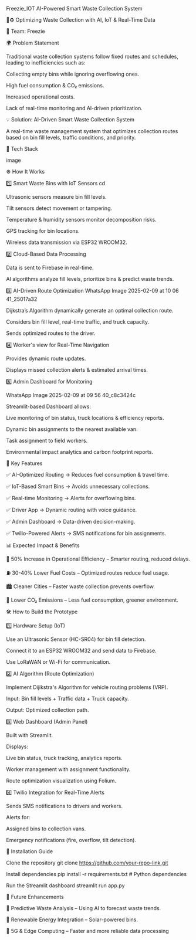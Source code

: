 Freezie_IOT
AI-Powered Smart Waste Collection System

🚛♻ Optimizing Waste Collection with AI, IoT & Real-Time Data

📌 Team: Freezie

🌍 Problem Statement

Traditional waste collection systems follow fixed routes and schedules, leading to inefficiencies such as:

Collecting empty bins while ignoring overflowing ones.

High fuel consumption & CO₂ emissions.

Increased operational costs.

Lack of real-time monitoring and AI-driven prioritization.

💡 Solution: AI-Driven Smart Waste Collection System

A real-time waste management system that optimizes collection routes based on bin fill levels, traffic conditions, and priority.

🔧 Tech Stack

image

⚙ How It Works

1️⃣ Smart Waste Bins with IoT Sensors cd

Ultrasonic sensors measure bin fill levels.

Tilt sensors detect movement or tampering.

Temperature & humidity sensors monitor decomposition risks.

GPS tracking for bin locations.

Wireless data transmission via ESP32 WROOM32.

2️⃣ Cloud-Based Data Processing

Data is sent to Firebase in real-time.

AI algorithms analyze fill levels, prioritize bins & predict waste trends.

3️⃣ AI-Driven Route Optimization WhatsApp Image 2025-02-09 at 10 06 41_25017a32

Dijkstra’s Algorithm dynamically generate an optimal collection route.

Considers bin fill level, real-time traffic, and truck capacity.

Sends optimized routes to the driver.

4️⃣ Worker's view for Real-Time Navigation

Provides dynamic route updates.

Displays missed collection alerts & estimated arrival times.

5️⃣ Admin Dashboard for Monitoring

WhatsApp Image 2025-02-09 at 09 56 40_c8c3424c

Streamlit-based Dashboard allows:

Live monitoring of bin status, truck locations & efficiency reports.

Dynamic bin assignments to the nearest available van.

Task assignment to field workers.

Environmental impact analytics and carbon footprint reports.

🎯 Key Features

✅ AI-Optimized Routing → Reduces fuel consumption & travel time.

✅ IoT-Based Smart Bins → Avoids unnecessary collections.

✅ Real-time Monitoring → Alerts for overflowing bins.

✅ Driver App → Dynamic routing with voice guidance.

✅ Admin Dashboard → Data-driven decision-making.

✅ Twilio-Powered Alerts → SMS notifications for bin assignments.

📊 Expected Impact & Benefits

🚀 50% Increase in Operational Efficiency – Smarter routing, reduced delays.

⛽ 30-40% Lower Fuel Costs – Optimized routes reduce fuel usage.

🏙 Cleaner Cities – Faster waste collection prevents overflow.

🌱 Lower CO₂ Emissions – Less fuel consumption, greener environment.

🛠 How to Build the Prototype

1️⃣ Hardware Setup (IoT)

Use an Ultrasonic Sensor (HC-SR04) for bin fill detection.

Connect it to an ESP32 WROOM32 and send data to Firebase.

Use LoRaWAN or Wi-Fi for communication.

2️⃣ AI Algorithm (Route Optimization)

Implement Dijikstra's Algorithm for vehicle routing problems (VRP).

Input: Bin fill levels + Traffic data + Truck capacity.

Output: Optimized collection path.

3️⃣ Web Dashboard (Admin Panel)

Built with Streamlit.

Displays:

Live bin status, truck tracking, analytics reports.

Worker management with assignment functionality.

Route optimization visualization using Folium.

4️⃣ Twilio Integration for Real-Time Alerts

Sends SMS notifications to drivers and workers.

Alerts for:

Assigned bins to collection vans.

Emergency notifications (fire, overflow, tilt detection).

📜 Installation Guide

Clone the repository
git clone https://github.com/your-repo-link.git

Install dependencies
pip install -r requirements.txt # Python dependencies

Run the Streamlit dashboard
streamlit run app.py

🎯 Future Enhancements

🚀 Predictive Waste Analysis – Using AI to forecast waste trends.

🔋 Renewable Energy Integration – Solar-powered bins.

📡 5G & Edge Computing – Faster and more reliable data processing
